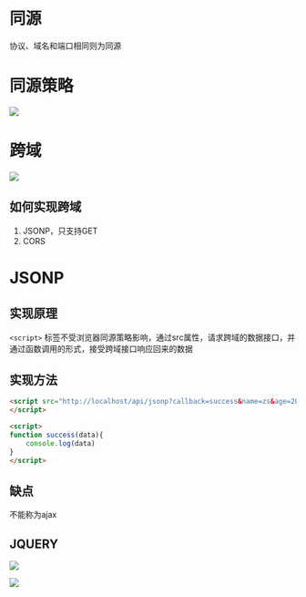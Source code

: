 # 同源
协议、域名和端口相同则为同源
# 同源策略
![](https://raw.githubusercontent.com/chenruida/image/master/202208251740932.png)
# 跨域
![](https://raw.githubusercontent.com/chenruida/image/master/202208251741290.png)

## 如何实现跨域
1. JSONP，只支持GET
2. CORS
# JSONP
## 实现原理
`<script>` 标签不受浏览器同源策略影响，通过src属性，请求跨域的数据接口，并通过函数调用的形式，接受跨域接口响应回来的数据
## 实现方法
```html
<script src="http://localhost/api/jsonp?callback=success&name=zs&age=20">
</script>

<script>
function success(data){
	console.log(data)
}
</script>
```
 ## 缺点
 不能称为ajax
## JQUERY
![](https://raw.githubusercontent.com/chenruida/image/master/20220827201129.png)

![](https://raw.githubusercontent.com/chenruida/image/master/20220827201259.png)
